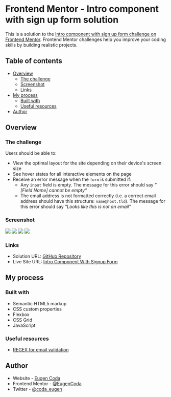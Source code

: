 # Frontend Mentor - Intro component with sign up form solution

This is a solution to the [Intro component with sign up form challenge on Frontend Mentor](https://www.frontendmentor.io/challenges/intro-component-with-signup-form-5cf91bd49edda32581d28fd1). Frontend Mentor challenges help you improve your coding skills by building realistic projects.

## Table of contents

- [Overview](#overview)
  - [The challenge](#the-challenge)
  - [Screenshot](#screenshot)
  - [Links](#links)
- [My process](#my-process)
  - [Built with](#built-with)
  - [Useful resources](#useful-resources)
- [Author](#author)

## Overview

### The challenge

Users should be able to:

- View the optimal layout for the site depending on their device's screen size
- See hover states for all interactive elements on the page
- Receive an error message when the `form` is submitted if:
  - Any `input` field is empty. The message for this error should say _"[Field Name] cannot be empty"_
  - The email address is not formatted correctly (i.e. a correct email address should have this structure: `name@host.tld`). The message for this error should say _"Looks like this is not an email"_

### Screenshot

![](./images/screenshot_desktop_1.png)
![](./images/screenshot_desktop_2.png)
![](./images/screenshot_mobile_1.png)
![](./images/screenshot_mobile_2.png)

### Links

- Solution URL: [GitHub Repository](https://github.com/EugenCoda/frontend-mentor-intro-component-with-signup)
- Live Site URL: [Intro Component With Signup Form](https://intro-component-signup-form-frontend-challenge.netlify.app/)

## My process

### Built with

- Semantic HTML5 markup
- CSS custom properties
- Flexbox
- CSS Grid
- JavaScript

### Useful resources

- [REGEX for email validation](https://www.w3resource.com/javascript/form/email-validation.php)

## Author

- Website - [Eugen Coda](https://eugencoda.github.io/)
- Frontend Mentor - [@EugenCoda](https://www.frontendmentor.io/profile/EugenCoda)
- Twitter - [@coda_eugen](https://www.twitter.com/coda_eugen)
